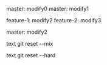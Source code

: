 master: modify0
master: modify1

feature-1: modify2
feature-2: modify3

master: modify2

text git reset --mix

text git reset --hard

